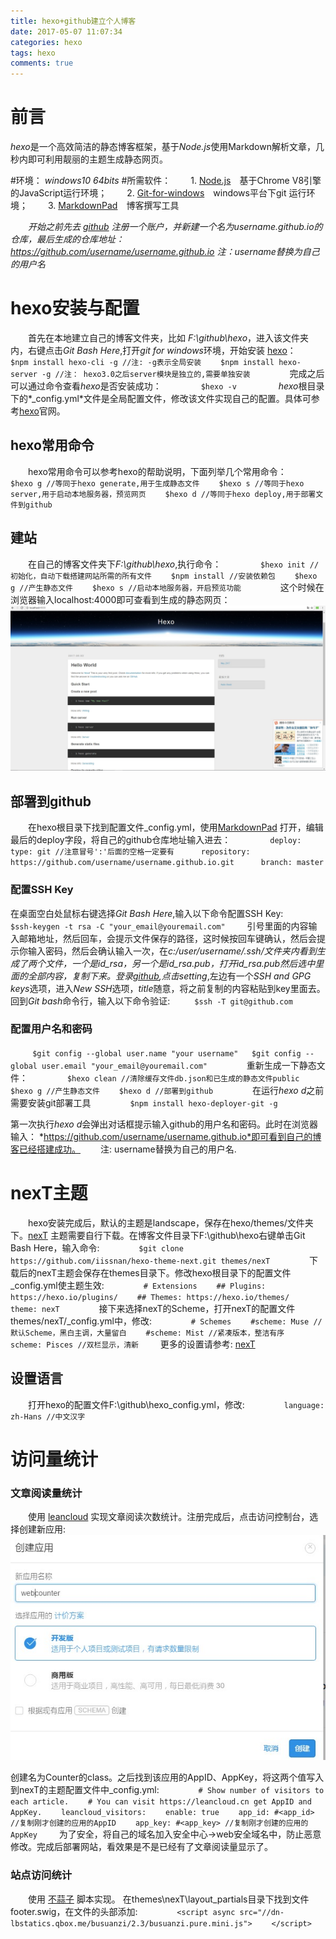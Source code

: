 ```yaml
---
title: hexo+github建立个人博客
date: 2017-05-07 11:07:34
categories: hexo
tags: hexo
comments: true
---
```

# 前言
*hexo*是一个高效简洁的静态博客框架，基于*Node.js*使用Markdown解析文章，几秒内即可利用靓丽的主题生成静态网页。

#环境： 
*windows10 64bits*
#所需软件： 
　　1. [Node.js](https://nodejs.org/en/ "Java Script运行环境")　基于Chrome V8引擎的JavaScript运行环境；
　　2. [Git-for-windows](https://github.com/git-for-windows/git/releases "git for windows")　windows平台下git 运行环境；
　　3. [MarkdownPad](http://markdownpad.com/ "markdown Editor for Windows")　博客撰写工具

　　*开始之前先去 [github](www.github.com) 注册一个账户，并新建一个名为username.github.io的仓库，最后生成的仓库地址：https://github.com/username/username.github.io  注：username替换为自己的用户名*
# hexo安装与配置
　　首先在本地建立自己的博客文件夹，比如 *F:\github\hexo*，进入该文件夹内，右键点击*Git Bash Here*,打开*git for windows*环境，开始安装 [hexo](https://hexo.io/zh-cn/docs/ "hexo说明")：
　　```
　　$npm install hexo-cli -g //注: -g表示全局安装
　　$npm install hexo-server -g //注： hexo3.0之后server模块是独立的,需要单独安装
　　```
　　完成之后可以通过命令查看*hexo*是否安装成功：
　　```
　　$hexo -v
　　```
　　<!--more-->
 *hexo*根目录下的*_config.yml*文件是全局配置文件，修改该文件实现自己的配置。具体可参考[hexo](https://hexo.io/zh-cn/docs/ "hexo说明")官网。
## hexo常用命令
　　hexo常用命令可以参考hexo的帮助说明，下面列举几个常用命令：
　　```
　　$hexo g //等同于hexo generate,用于生成静态文件
　　$hexo s //等同于hexo server,用于启动本地服务器，预览网页
　　$hexo d //等同于hexo deploy,用于部署文件到github
　　```

## 建站
　　在自己的博客文件夹下*F:\github\hexo*,执行命令：
　　```
　　$hexo init //初始化，自动下载搭建网站所需的所有文件
　　$npm install //安装依赖包
　　$hexo g //产生静态文件
　　$hexo s //启动本地服务器，开启预览功能
　　```
　　这个时候在浏览器输入localhost:4000即可查看到生成的静态网页：![Alt text](hexo-blog/hello-world.jpg)
## 部署到github
　　在hexo根目录下找到配置文件_config.yml，使用[MarkdownPad](http://markdownpad.com/ "markdown Editor for Windows") 打开，编辑最后的deploy字段，将自己的github仓库地址输入进去：
　　```
　　deploy:
　　　type: git //注意冒号':'后面的空格一定要有
　　　repository: https://github.com/username/username.github.io.git
　　　branch: master
　　```
### 配置SSH Key
 在桌面空白处鼠标右键选择*Git Bash Here*,输入以下命令配置SSH Key:
　　```
 $ssh-keygen -t rsa -C "your_email@youremail.com"
　　```
 引号里面的内容输入邮箱地址，然后回车，会提示文件保存的路径，这时候按回车键确认，然后会提示你输入密码，然后会确认输入一次，在*c:/user/username/.ssh/*文件夹内看到生成了两个文件，一个是id_rsa，另一个是id_rsa.pub，打开id_rsa.pub然后选中里面的全部内容，复制下来。登录[github](https://github.com/login),点击*setting*,左边有一个*SSH and GPG keys*选项，进入*New SSH*选项，*title*随意，将之前复制的内容粘贴到key里面去。回到*Git bash*命令行，输入以下命令验证:
　　```
 $ssh -T git@github.com
　　```
### 配置用户名和密码
　　```
 $git config --global user.name "your username"  
 $git config --global user.email "your_email@youremail.com"
　　```
　　重新生成一下静态文件：
　　```
　　$hexo clean //清除缓存文件db.json和已生成的静态文件public
　　$hexo g //产生静态文件
　　$hexo d //部署到github
　　```
　　在运行*hexo d*之前需要安装git部署工具
　　```
　　$npm install hexo-deployer-git -g
　　```

  第一次执行*hexo d*会弹出对话框提示输入github的用户名和密码。此时在浏览器输入：
  *https://github.com/username/username.github.io*即可看到自己的博客已经搭建成功。
　　注: username替换为自己的用户名.
# nexT主题
　　hexo安装完成后，默认的主题是landscape，保存在hexo/themes/文件夹下。[nexT](http://theme-next.iissnan.com/) 主题需要自行下载。在博客文件目录下F:\github\hexo右键单击Git Bash Here，输入命令:
　　```
　　$git clone https://github.com/iissnan/hexo-theme-next.git themes/nexT
　　```
　　下载后的nexT主题会保存在themes目录下。修改hexo根目录下的配置文件_config.yml使主题生效:
　　```
　　# Extensions
　　## Plugins: https://hexo.io/plugins/
　　## Themes: https://hexo.io/themes/
　　theme: nexT
　　```
　　接下来选择nexT的Scheme，打开nexT的配置文件themes/nexT/_config.yml中，修改:
　　```
　　# Schemes
　　#scheme: Muse //默认Scheme，黑白主调，大量留白
　　#scheme: Mist //紧凑版本，整洁有序
　　scheme: Pisces //双栏显示，清新
　　```
更多的设置请参考: [nexT](http://theme-next.iissnan.com/getting-started.html)
## 设置语言
　　打开hexo的配置文件F:\github\hexo\_config.yml，修改:
　　```
　　language: zh-Hans //中文汉字
　　```
# 访问量统计
### 文章阅读量统计
　　使用 [leancloud](https://leancloud.cn) 实现文章阅读次数统计。注册完成后，点击访问控制台，选择创建新应用:![Alt-text](hexo-blog/leancloudc.jpg)

创建名为Counter的class。之后找到该应用的AppID、AppKey，将这两个值写入到nexT的主题配置文件中_config.yml:
　　```
　　# Show number of visitors to each article.
　　# You can visit https://leancloud.cn get AppID and AppKey.
　　leancloud_visitors:
  　　enable: true
  　　app_id: #<app_id> //复制刚才创建的应用的AppID
  　　app_key: #<app_key> //复制刚才创建的应用的AppKey
　　```
为了安全，将自己的域名加入安全中心->web安全域名中，防止恶意修改。完成后部署网站，看效果是不是已经有了文章阅读量显示了。
### 站点访问统计
　　使用 [不蒜子](http://ibruce.info/2015/04/04/busuanzi/) 脚本实现。
在themes\nexT\layout\_partials目录下找到文件footer.swig，在文件的头部添加:
　　```
　　<script async src="//dn-lbstatics.qbox.me/busuanzi/2.3/busuanzi.pure.mini.js">
　　</script>
　　```

　　

　　
　　

　　